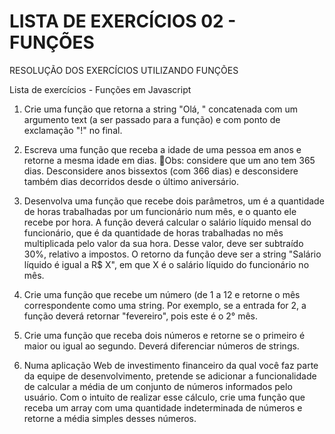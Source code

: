 # LISTA DE EXERCÍCIOS 02 - FUNÇÕES
RESOLUÇÃO DOS EXERCÍCIOS UTILIZANDO FUNÇÕES

Lista de exercícios - Funções em Javascript
1. Crie uma função que retorna a string "Olá, " concatenada com um
argumento text (a ser passado para a função) e com ponto de
exclamação "!" no final.

2. Escreva uma função que receba a idade de uma pessoa em anos
e retorne a mesma idade em dias.
📕Obs: considere que um ano tem 365 dias. Desconsidere anos
bissextos (com 366 dias) e desconsidere também dias decorridos
desde o último aniversário.

3. Desenvolva uma função que recebe dois parâmetros, um é a
quantidade de horas trabalhadas por um funcionário num mês, e
o quanto ele recebe por hora. A função deverá calcular o salário
líquido mensal do funcionário, que é da quantidade de horas
trabalhadas no mês multiplicada pelo valor da sua hora. Desse
valor, deve ser subtraído 30%, relativo a impostos. O retorno da
função deve ser a string "Salário líquido é igual a R$ X", em que X
é o salário líquido do funcionário no mês.

4. Crie uma função que recebe um número (de 1 a 12 e retorne o mês
correspondente como uma string. Por exemplo, se a entrada for 2,
a função deverá retornar "fevereiro", pois este é o 2° mês.

5. Crie uma função que receba dois números e retorne se o primeiro
é maior ou igual ao segundo. Deverá diferenciar números de
strings.

6. Numa aplicação Web de investimento financeiro da qual você faz
parte da equipe de desenvolvimento, pretende se adicionar a
funcionalidade de calcular a média de um conjunto de números
informados pelo usuário. Com o intuito de realizar esse cálculo,
crie uma função que receba um array com uma quantidade
indeterminada de números e retorne a média simples desses
números.

